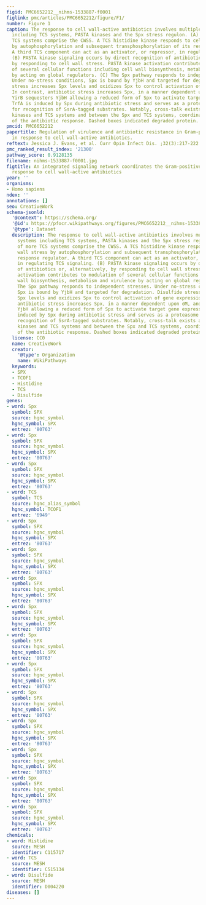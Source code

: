 ```yaml
---
figid: PMC6652212__nihms-1533887-f0001
figlink: pmc/articles/PMC6652212/figure/F1/
number: Figure 1
caption: The response to cell wall-active antibiotics involves multiple sensory systems
  including TCS systems, PASTA kinases and the Spx stress regulon. (A) One of more
  TCS systems comprise the CWSS. A TCS histidine kinase responds to cell wall stress
  by autophosphorylation and subsequent transphosphorylation of its response regulator.
  A third TCS component can act as an activator, or repressor, in regulating TCS signaling.
  (B) PASTA kinase signaling occurs by direct recognition of antibiotics or, alternatively,
  by responding to cell wall stress. PASTA kinase activation contributes to modulation
  of several cellular functions including cell wall biosynthesis, metabolism and virulence
  by acting on global regulators. (C) The Spx pathway responds to independent stresses.
  Under no-stress conditions, Spx is bound by YjbH and targeted for degradation. Disulfide
  stress increases Spx levels and oxidizes Spx to control activation of gene expression.
  In contrast, antibiotic stress increases Spx, in a manner dependent upon σM, and
  YirB sequesters YjbH allowing a reduced form of Spx to activate target gene expression.
  TrfA is induced by Spx during antibiotic stress and serves as a proteasome adapter
  for recognition of SsrA-tagged substrates. Notably, cross-talk exists among PASTA
  kinases and TCS systems and between the Spx and TCS systems, coordinating activities
  of the antibiotic response. Dashed boxes indicated degraded protein.
pmcid: PMC6652212
papertitle: Regulation of virulence and antibiotic resistance in Gram-positive microbes
  in response to cell wall-active antibiotics.
reftext: Jessica J. Evans, et al. Curr Opin Infect Dis. ;32(3):217-222.
pmc_ranked_result_index: '21300'
pathway_score: 0.9128135
filename: nihms-1533887-f0001.jpg
figtitle: An integrated signaling network coordinates the Gram-positive bacterial
  response to cell wall-active antibiotics
year: ''
organisms:
- Homo sapiens
ndex: ''
annotations: []
seo: CreativeWork
schema-jsonld:
  '@context': https://schema.org/
  '@id': https://pfocr.wikipathways.org/figures/PMC6652212__nihms-1533887-f0001.html
  '@type': Dataset
  description: The response to cell wall-active antibiotics involves multiple sensory
    systems including TCS systems, PASTA kinases and the Spx stress regulon. (A) One
    of more TCS systems comprise the CWSS. A TCS histidine kinase responds to cell
    wall stress by autophosphorylation and subsequent transphosphorylation of its
    response regulator. A third TCS component can act as an activator, or repressor,
    in regulating TCS signaling. (B) PASTA kinase signaling occurs by direct recognition
    of antibiotics or, alternatively, by responding to cell wall stress. PASTA kinase
    activation contributes to modulation of several cellular functions including cell
    wall biosynthesis, metabolism and virulence by acting on global regulators. (C)
    The Spx pathway responds to independent stresses. Under no-stress conditions,
    Spx is bound by YjbH and targeted for degradation. Disulfide stress increases
    Spx levels and oxidizes Spx to control activation of gene expression. In contrast,
    antibiotic stress increases Spx, in a manner dependent upon σM, and YirB sequesters
    YjbH allowing a reduced form of Spx to activate target gene expression. TrfA is
    induced by Spx during antibiotic stress and serves as a proteasome adapter for
    recognition of SsrA-tagged substrates. Notably, cross-talk exists among PASTA
    kinases and TCS systems and between the Spx and TCS systems, coordinating activities
    of the antibiotic response. Dashed boxes indicated degraded protein.
  license: CC0
  name: CreativeWork
  creator:
    '@type': Organization
    name: WikiPathways
  keywords:
  - SPX
  - TCOF1
  - Histidine
  - TCS
  - Disulfide
genes:
- word: Spx
  symbol: SPX
  source: hgnc_symbol
  hgnc_symbol: SPX
  entrez: '80763'
- word: Spx
  symbol: SPX
  source: hgnc_symbol
  hgnc_symbol: SPX
  entrez: '80763'
- word: Spx
  symbol: SPX
  source: hgnc_symbol
  hgnc_symbol: SPX
  entrez: '80763'
- word: TCS
  symbol: TCS
  source: hgnc_alias_symbol
  hgnc_symbol: TCOF1
  entrez: '6949'
- word: Spx
  symbol: SPX
  source: hgnc_symbol
  hgnc_symbol: SPX
  entrez: '80763'
- word: Spx
  symbol: SPX
  source: hgnc_symbol
  hgnc_symbol: SPX
  entrez: '80763'
- word: Spx
  symbol: SPX
  source: hgnc_symbol
  hgnc_symbol: SPX
  entrez: '80763'
- word: Spx
  symbol: SPX
  source: hgnc_symbol
  hgnc_symbol: SPX
  entrez: '80763'
- word: Spx
  symbol: SPX
  source: hgnc_symbol
  hgnc_symbol: SPX
  entrez: '80763'
- word: Spx
  symbol: SPX
  source: hgnc_symbol
  hgnc_symbol: SPX
  entrez: '80763'
- word: Spx
  symbol: SPX
  source: hgnc_symbol
  hgnc_symbol: SPX
  entrez: '80763'
- word: Spx
  symbol: SPX
  source: hgnc_symbol
  hgnc_symbol: SPX
  entrez: '80763'
- word: Spx
  symbol: SPX
  source: hgnc_symbol
  hgnc_symbol: SPX
  entrez: '80763'
- word: Spx
  symbol: SPX
  source: hgnc_symbol
  hgnc_symbol: SPX
  entrez: '80763'
- word: Spx
  symbol: SPX
  source: hgnc_symbol
  hgnc_symbol: SPX
  entrez: '80763'
chemicals:
- word: Histidine
  source: MESH
  identifier: C115717
- word: TCS
  source: MESH
  identifier: C515134
- word: Disulfide
  source: MESH
  identifier: D004220
diseases: []
---
```

